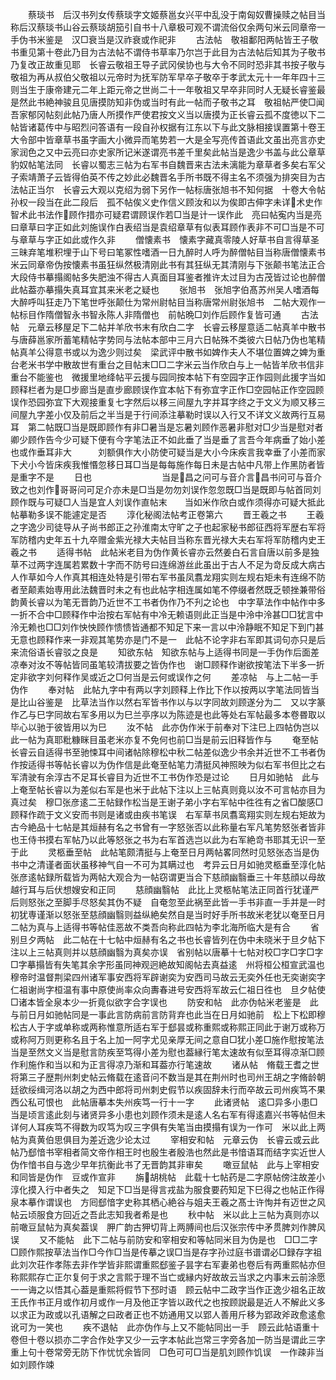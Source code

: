 <!-- { "loadSidebar": true } -->
　　蔡琰书　后汉书列女传蔡琰字文姬蔡邕女兴平中乱没于南匈奴曹操赎之帖目当称后汉蔡琰书山谷云蔡琰胡笳引自书十八章极可观不谓流俗仅余两句米云同章帝一手伪书米鉴是　汉□衰当是汉祚衰或作祀非
　　古法帖　敬祖鄱阳两帖皆王子敬书重见第十卷此乃目为古法帖不谓侍书草率乃尔岂于此目为古法帖后知其为子敬书乃复改正故重见耶　长睿云敬祖王导子武冈侯协也与大令不同时恐非其书按子敬与敬祖为再从叔伯父敬祖以元帝时为抚军防军早卒子敬卒于孝武太元十一年年四十三则当生于康帝建元二年上距元帝之世尚二十一年敬祖又早卒非同时人无疑长睿鉴最是然此书絶神骏且见唐摸防知非伪或当时有此一帖而子敬书之耳　敬祖帖严使□闻吾家郁冈帖刻此帖乃唐人所摸作严使君按文义当以唐摸为正长睿云孤不度徳以下二帖皆诸葛传中与昭烈问答语有一段自孙权据有江东以下与此文脉相接误置第十卷王大令部中皆章草书虽字画大小微异而笔势若一大是全写亮传首语此文虽出亮言亦史家润色之又中云亮曰亦史家所记米遂谓亮书差千里矣此帖当是逸少书盖与此公章草豹奴帖笔法同　长睿以蜀志三帖为右军书自魏晋来古法未漓能为章草者多矣右军父子索靖萧子云皆得伯英不传之妙此必魏晋名手所书既不得主名不须强为排突目为古法帖正当尔　长睿云大观以克绍为弱下另作一帖标唐张旭书不知何据　十卷大令帖孙权一段当在此二段后　孤不帖俟义史作信义顾汝和以为俟即古伸字未详术史作智术此书法作顾作措亦可疑君谓顾误作若□当是计一误作此　亮曰帖寃内当是亮曰章草曰字正如此刘施误作白表绍当是袁绍章草有似表耳顾作表非不可□当是不可与章草与字正如此或作久非
　　僧懐素书　懐素字藏真零陵人好草书自言得草圣三昧弃笔堆积埋于山下号曰笔冢性嗜酒一日九醉时人呼为醉僧帖目当称唐僧懐素书　米云同章帝伪按懐素书虽狂纵然极清刚此书有其狂纵无其清刚与下张颠书笔法正合大段侍书摹搨阁帖多失肥浊不得古人真面目耳鉴者推许太过目为古茂皆过论也醉僧此帖葢亦摹搨失真耳宜其来米老之疑也
　　张旭书　张旭字伯髙苏州吴人嗜酒每大醉呼叫狂走乃下笔世呼张颠仕为常州尉帖目当称唐常州尉张旭书　二帖大观作一帖标目作隋僧智永书智永陈人非隋僧也　前帖晩□刘作后顾作复皆可通
　　古法帖　元章云移屋足下二帖并羊欣书末有欣白二字　长睿云移屋意适二帖真羊中散书与唐薛邕家所蓄笔精帖字势同与法帖本部中三月六日帖殊不类彼六日帖乃伪也笔精帖真羊公得意书或以为逸少则过矣　梁武评中散书如婢作夫人不堪位置婢之婢为重台老米书学中散故世有重台之目帖末□□二字米云当作欣白与上一帖皆羊欣书信非重台不能鉴也　微援里地绛帖平云援与园同按本帖下有空园字正作园则此援字当如顾释栏者为是□步廊当是直步廊顾误作宜本帖下有弥宜字正作□空园帖正作空园顾误作恐园弥宜下大观接重复七字然后以移三间屋九字并耳字终之于文义为顺又移三间屋九字差小仅及前后之半当是于行间添注摹勒时误以入行又不详文义故两行互易耳　第二帖既□当是既即顾作有非□暑当是忘暑刘顾作恶暑非慰对□少当是慰对者卿少顾作告今少可疑下便有今字笔法正不如此垂了当是垂了言吾今年病垂了始小差也或作垂耳非大　　　刘额俱作大小防使可疑当是大小今床疾言我幸垂了小差而家下犬小今皆床疾我惟惽忽移日耳□当是每每施作每日未是古帖中凡带上作黑防者皆是重字不是
　　日也　　　　　　　　当是昌之问可与音介言昌书问可与音介致之也刘作哥哥问可足介亦未是□当是勿勿刘误作忽忽既□当是既即与帖首同刘顾作既与可疑□人当是宜人刘误作直帖末　　当如米作欣白或作须得亦可疑大抵此帖摹勒多误不能遽定是否
　　淳化秘阁法帖考正卷第六
　　晋王羲之书
　　王羲之字逸少司徒导从子尚书郎正之孙淮南太守旷之子也起家秘书郎征西将军歴右军将军防稽内史年五十九卒赠金紫光禄大夫帖目当称东晋光禄大夫右军将军防稽内史王羲之书
　　适得书帖　此帖米老目为伪作黄长睿亦云然姜白石言自唐以前多是独草不过两字连属若累数十字而不防号曰连绵游丝此虽出于古人不足为竒反成大病古人作草如今人作真其相连处特是引带右军书虽凤翥龙翔实则左规右矩未有连绵不防者至颠素始専用此法魏晋时未之有也此帖字相连属如笔不停缀者然既乏顿挫兼带俗韵黄长睿以为笔无晋韵乃近世不工书者伪作乃不刋之论也　中字草法作中帖作中多一折不合中□顾释作中治按右军帖有中冷无赖语则此正当是中泠中泠甚□□犹言中泠无赖也□□刘作怏怏顾作愦愦皆通都不知足下来一言以中泠静眠不知足下到门甚无意也顾释作来一非观其笔势亦是门不是一　此帖不论字非右军即其词句亦只是后来流俗语长睿驳之良是
　　知欲东帖　知欲东帖与上适得书同是一手伪作后面差凉奉对汝不等帖皆同虽笔较清拔要之皆伪作也　谢□顾释作谢欲按笔法下半多一折定非欲字刘何释作吴或近之□何当是云何或误作之何
　　差凉帖　与上二帖一手伪作
　　奉对帖　此帖九字中有两以字刘顾释上作比下作以按两以字笔法同皆当是比山谷鉴是　比草法当作以然右军皆书作以与以字同故刘顾遂分为二　又以字篆作乙与巳字同故右军多用以为巳兰亭序以为陈迹是也此等处右军帖最多本卷昬取以毕心以驰于彼皆用以为巳
　　汝不帖　此亦伪作米于前奉对下注巳上四帖伪岂以此一帖为真耶粃糠眯目虽老米亦复不免何也前□当是前云旧释皆作与
　　奄至帖　长睿云自适得书至驰悚耳中间诸帖除穆松中秋二帖差似逸少书余并近世不工书者伪作按适得书等帖长睿以为伪作信是此奄至帖笔力清挺风神照映为似右军书但比之右军清驶有余淳古不足耳长睿目为近世不工书伪作恐是过论
　　日月如驰帖　此与上奄至帖长睿以为差似右军是也米于此帖下注以上三帖真则竟以汝不可言帖亦目为真过矣　穆□张彦逺二王帖録作松当是王谢子弟小字右军帖中徃徃有之省□酸感□顾释作疏于文义安而书则是诸或由疾书笔误　右军草书凤翥鸾翔实则左规右矩故为古今絶品十七帖是其烜赫有名之书曾有一字怒张否以此称量右军凡笔势怒张者皆非也王侍书摸右军帖乃以此等怒张之书为右军首选岂以此为右军絶竒书耶其无识一至于此
　　灵柩垂至帖　此帖笔颇清挺与上奄至日月两帖畧同然时见怒张态当是伪书中之清谨者面状虽移神气自一不可为其瞒过也　考异云日月如驰灵柩垂至淳化帖张彦逺帖録所载皆为两帖大观合为一帖窃谓更当合下慈顔幽翳垂三十年慈顔以母故越行耳与后伏想嫂安和正同
　　慈顔幽翳帖　此比上灵柩帖笔法正同首行犹谨严后则怒张之至脚手尽怒矣其伪不疑　自奄忽至此祸至此皆一手书非直一手并是一时初犹専谨渐以怒张至慈顔幽翳则益纵絶矣然自是当时好手所书故米老犹以奄至日月二帖为真与上适得书等帖佳恶故不类吾向称此四帖为李北海所临大是有合
　　省别旦夕两帖　此二帖在十七帖中烜赫有名之书也长睿皆列在伪中未晓米于旦夕帖下注以上三帖真则并以慈顔幽翳为真矣亦误　省别帖以唐摹十七帖对校□字□字□字□字摹搨皆有失笔其余字形虽同神观迥絶故知阁帖去真益逺　州将桓公桓宣武温也穆帝时温督荆梁四州诸军事安西将军辟谢奕为安西司马故云无奕外任也无奕谢奕字仁祖谢尚字桓温有事中原使尚率众向夀春进号安西将军故云仁祖日徃也　旦夕帖使□诸本皆全泉本少一折竟似欲字合字误也
　　防安和帖　此亦伪帖米老鉴是　此与前日月如驰帖同是一事此言防病前言防背弃也此当在日月如驰前　松上下松即穆松古人于字或单称或两称惟意所适右军于郄昙或称重熙或称熙正同此于谢万或称万或称阿万则更称名且于名上加一阿字尤见亲厚无间之意自□犹小差□施作慰按笔法当是至然文义当是慰言防疾至笃得小差为慰也葢縁行笔太速故有似至耳得凉渐□顾作利施作和当以和为正言得凉乃渐和耳葢亦行笔速故
　　诸从帖　脩载王耆之世将第三子歴荆州刺史帖云脩载在逺音问不数当是其在荆州时也司州王胡之字脩龄朝廷欲绥缉河洛以胡之为西中郎将司州刺史假节以疾固辞未行而卒故云司州疾笃不果西公私可恨也　此帖唐摹本失州疾笃一行十一字
　　此诸贤帖　逺□异多小患□当是顷言逺此刻与诸贤异多小患也刘顾作须未是逺人名右军有得逺嘉兴书等帖但未详何人耳疾笃不得数为叹笃为叹三字俱有失笔当由摸搨有误为一作可　米以此上两帖为真黄伯思俱目为差近逸少论太过
　　宰相安和帖　元章云伪　长睿云或云此帖乃郄愔书宰相者简文帝作相王时也殷生者殷浩也然此是书愔语耳而结字实近世人伪作愔书自与逸少早年抗衡此书了无晋韵其非审矣
　　噉豆鼠帖　此与上宰相安和同皆是伪作　豆或作宣非
　　旃胡桃帖　此载十七帖药是二字原帖傍注故差小淳化摸入行中者失之　知足下□当是得言戎盐为服食要药知足下巳得之也帖正作得泉本摹作谓误也　方囘郄愔字史称其栖心絶谷与姐夫王羲之髙士许恂并有迈世之风帖云顷服食方回近之吾此志知我者希是也
　　秋中帖　米以此上三帖为真则亦以前噉豆鼠帖为真矣葢误　胛广韵古狎切背上两膊间也后汉张宗传中矛贯脾刘作脾风误
　　又不能帖　此下二帖与前防安和宰相安和等帖同米目为伪是也　□□二字□顾作熙按草法当作□今作□当是传摹之误□当是存字孙过庭书谱谓必□録存字祖此刘次荘作孝陈去非作学皆非熙谓重熙郄鉴子昙字右军妻弟也卷后有两重熙帖亦但称熙熙存亡正尔复何于求之言熙于理不当亡或縁内好故故云当求之内事末云前涂愿一一诲之以悟其心葢是重熙将假节下邳时语　顾云帖中二政字当作正逸少祖名正故王氏作书正月或作初月或作一月及他正字皆以政代之也按顾説最是近人不解此义多以求正为政或以孔语解之曰政者正也不妨通用又以郢人善用斤移为郢政斧政愈逺愈讹可为一笑也
　　疾不退帖　此亦伪作与上又不能帖同出一手　顾云此帖语重十卷但十卷以损亦二字合作处字又少一云字本帖此岂常三字旁各加一防当是谓此三字重上句十卷常旁无防下作忧忧余皆同　□色可可□当是肌刘顾作饥误　一作疎非当如刘顾作竦
